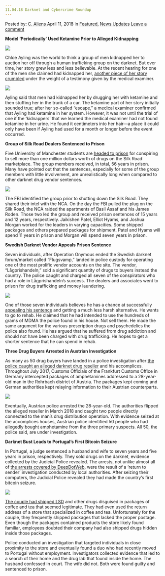 ```yaml
---
11.04.18 Darknet and Cybercrime Roundup
---
```

<article class="post-listing post-25332 post type-post status-publish format-standard has-post-thumbnail hentry 
category-news-updates tag-6402 tag-cybercrime tag-darknet tag-roundup">
<div class="post-inner">
<span>Posted by: <a href="https://www.deepdotweb.com/author/caliens/" title="">C. Aliens </a></span>
<span>April 11, 2018</span>
<span>in <a href="https://www.deepdotweb.com/category/deepdot-news/" rel="category tag">Featured</a>, <a href="https://www.deepdotweb.com/category/news-updates/" rel="category tag">News Updates</a></span>
<span><a href="https://www.deepdotweb.com/2018/04/11/11-04-18-darknet-and-cybercrime-roundup/#respond">Leave a comment</a></span>


<p><strong>Model ‘Periodically’ Used Ketamine Prior to Alleged Kidnapping</strong></p>
<p><img class="wp-image-25333" src="https://www.deepdotweb.com/wp-content/uploads/2018/04/word-image-15.jpeg" srcset="https://www.deepdotweb.com/wp-content/uploads/2018/04/word-image-15.jpeg 660w, https://www.deepdotweb.com/wp-content/uploads/2018/04/word-image-15-300x150.jpeg 300w" sizes="(max-width: 660px) 100vw, 660px" /></p>
<p>Chloe Ayling was the world to think a group of men kidnapped her to auction her off through a human trafficking group on the darknet. But over time, her story grew less and less believable. At the recent hearing for one of the men she claimed had kidnapped her, <a href="https://www.deepdotweb.com/2018/04/04/model-periodically-used-ketamine-prior-to-alleged-kidnapping/">another piece of her story crumbled</a> under the weight of a testimony given by the medical examiner.</p>
<p><img class="wp-image-25334" src="https://www.deepdotweb.com/wp-content/uploads/2018/04/word-image-16.jpeg" srcset="https://www.deepdotweb.com/wp-content/uploads/2018/04/word-image-16.jpeg 660w, https://www.deepdotweb.com/wp-content/uploads/2018/04/word-image-16-300x150.jpeg 300w" sizes="(max-width: 660px) 100vw, 660px" /></p>
<p>Ayling said that men had kidnapped her by drugging her with ketamine and then stuffing her in the trunk of a car. The ketamine part of her story initially sounded true; after her so-called “escape,” a medical examiner confirmed that Ayling had ketamine in her system. However, it was not until the trial of one if the &#8216;kidnappers’ that we learned the medical examiner had not found ketamine in her urine. He found it centimeters into her hair—a place it could only have been if Ayling had used for a month or longer before the event occurred.</p>
<p><strong>Group of Silk Road Dealers Sentenced to Prison</strong></p>
<p>Five University of Manchester students are <a href="https://www.deepdotweb.com/2018/04/04/group-of-silk-road-dealers-sentenced-to-prison/">headed to prison</a> for conspiring to sell more than one million dollars worth of drugs on the Silk Road marketplace. The group members received, in total, 56 years in prison. Many have pointed out that the sentences, especially for some of the group members with little involvement, are unrealistically long when compared to other darknet drug vendor sentences.</p>
<p><img class="wp-image-25335" src="https://www.deepdotweb.com/wp-content/uploads/2018/04/word-image-17.jpeg" srcset="https://www.deepdotweb.com/wp-content/uploads/2018/04/word-image-17.jpeg 660w, https://www.deepdotweb.com/wp-content/uploads/2018/04/word-image-17-300x150.jpeg 300w" sizes="(max-width: 660px) 100vw, 660px" /></p>
<p>The FBI identified the group prior to shutting down the Silk Road. They shared their intel with the NCA. On the day the FBI pulled the plug on the Silk Road, the NCA raided the apartments of Basil Assaf and his James Roden. Those two led the group and received prison sentences of 15 years and 12 years, respectively. Jaikishen Patel, Elliot Hyams, and Joshua Morgan worked for the leaders in varying capacities. Some shipped packages and others prepared packages for shipment. Patel and Hyams will spend 11 years in prison and Morgan will spend seven years in prison.</p>
<p><strong>Swedish Darknet Vendor Appeals Prison Sentence</strong></p>
<p>Seven individuals, after Operation Onymous ended the Swedish darknet forum/market called “Flugsvamp,” landed in police custody for operating one of the most prolific vendor accounts on the site. The vendor, “Lågprishandeln,” sold a significant quantity of drugs to buyers instead the country. The police caught and charged all seven of the conspirators who had a role in Lågprishandeln’s success. The dealers and associates went to prison for drug trafficking and money laundering.</p>
<p><img class="wp-image-25336" src="https://www.deepdotweb.com/wp-content/uploads/2018/04/word-image-18.jpeg" srcset="https://www.deepdotweb.com/wp-content/uploads/2018/04/word-image-18.jpeg 660w, https://www.deepdotweb.com/wp-content/uploads/2018/04/word-image-18-300x150.jpeg 300w" sizes="(max-width: 660px) 100vw, 660px" /></p>
<p>One of those seven individuals believes he has a chance at successfully <a href="https://www.deepdotweb.com/2018/04/06/swedish-darknet-vendor-appeals-prison-sentence/">appealing his sentence</a> and getting a much less harsh alternative. He wants to go to rehab. He claimed that he had intended to use the hundreds of grams of MDMA the police found in his house. Not sell them. He made the same argument for the various prescription drugs and psychedelics the police also found. He has argued that he suffered from drug addiction and should not have been charged with drug trafficking. He hopes to get a shorter sentence that he can spend in rehab.</p>
<p><strong>Three Drug Buyers Arrested in Austrian Investigation</strong></p>
<p>As many as 50 drug buyers have landed in a police investigation after <a href="https://www.deepdotweb.com/2018/04/06/three-drug-buyers-arrested-in-austrian-investigation/">the police caught an alleged darknet drug reseller</a> and his accomplices. Throughout July 2017, Customs Officials of the Frankfurt Customs Office in Germany intercepted packages of amphetamines addressed to a 28-year-old man in the Rohrbach district of Austria. The packages kept coming and German authorities kept relaying information to their Austrian counterparts.</p>
<p><img class="wp-image-25337" src="https://www.deepdotweb.com/wp-content/uploads/2018/04/word-image-19.jpeg" srcset="https://www.deepdotweb.com/wp-content/uploads/2018/04/word-image-19.jpeg 660w, https://www.deepdotweb.com/wp-content/uploads/2018/04/word-image-19-300x150.jpeg 300w" sizes="(max-width: 660px) 100vw, 660px" /></p>
<p>Eventually, Austrian police arrested the 28-year-old. The authorities flipped the alleged reseller in March 2018 and caught two people directly connected to the man&#8217;s drug distribution operation. With evidence seized at the accomplices houses, Austrian police identified 50 people who had allegedly bought amphetamine from the three primary suspects. All 50, the police said, are under investigation.</p>
<p><strong>Darknet Bust Leads to Portugal’s First Bitcoin Seizure</strong></p>
<p>In Portugal, a judge sentenced a husband and wife to seven years and five years in prison, respectively. They sold drugs on the darknet, evidence collected by the Judicial Police revealed. The arrests, not unlike almost all of <a href="https://www.deepdotweb.com/tag/arrested/">the arrests covered by DeepDotWeb</a>, were the result of a &#8216;return to sender’ investigation conducted by local authorities. After seizing their computers, the Judicial Police revealed they had made the country&#8217;s first bitcoin seizure.</p>
<p><img class="wp-image-25338" src="https://www.deepdotweb.com/wp-content/uploads/2018/04/word-image-20.jpeg" srcset="https://www.deepdotweb.com/wp-content/uploads/2018/04/word-image-20.jpeg 660w, https://www.deepdotweb.com/wp-content/uploads/2018/04/word-image-20-300x150.jpeg 300w" sizes="(max-width: 660px) 100vw, 660px" /></p>
<p><a href="https://www.deepdotweb.com/2018/04/06/darknet-bust-leads-to-portugals-first-bitcoin-seizure/">The couple had shipped LSD</a> and other drugs disguised in packages of coffee and tea that seemed legitimate. They had even used the return address of a store that specialized in coffee and tea. Unfortunately for the couple, they frequently shipped packages that lacked the proper postage. Even though the packages contained products the store likely found familiar, employees doubted their company had also shipped drugs hidden inside those packages.</p>
<p>Police conducted an investigation that targeted individuals in close proximity to the store and eventually found a duo who had recently moved to Portugal without employment. Investigators collected evidence that led to a search of their home and the drug lab that found inside the home. The husband confessed in court. The wife did not. Both were found guilty and sentenced to prison.</p>
</div>
<span style="display:none"><a href="https://www.deepdotweb.com/tag/110418/" rel="tag">110418</a> <a href="https://www.deepdotweb.com/tag/cybercrime/" rel="tag">cybercrime</a> <a href="https://www.deepdotweb.com/tag/darknet/" rel="tag">darknet</a> <a href="https://www.deepdotweb.com/tag/roundup/" rel="tag">roundup</a></span> <span style="display:none" class="updated">2018-04-11</span>
<div style="display:none" class="vcard author" itemprop="author" itemscope itemtype="http://schema.org/Person"><strong class="fn" itemprop="name"><a href="https://www.deepdotweb.com/author/caliens/" title="Posts by C. Aliens" rel="author">C. Aliens</a></strong></div>
</div>
</article>

